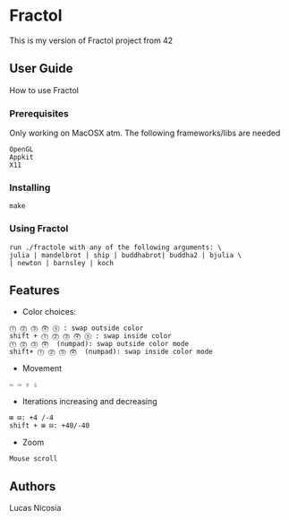 # Fractol

This is my version of Fractol project from 42

## User Guide
	
How to use Fractol

### Prerequisites
	
Only working on MacOSX atm. The following frameworks/libs are needed
```
OpenGL
Appkit
X11
```

### Installing
		
```
make
```

### Using Fractol
		
```
run ./fractole with any of the following arguments: \
julia | mandelbrot | ship | buddhabrot| buddha2 | bjulia \
| newton | barnsley | koch
```

## Features

* Color choices:
```
⓵ ⓶ ⓷ ⓸ ⑤ : swap outside color
shift + ⓵ ⓶ ⓷ ⓸ ⑤ : swap inside color
⓵ ⓶ ⓷ ⓸  (numpad): swap outside color mode
shift+ ⓵ ⓶ ⓷ ⓸  (numpad): swap inside color mode
```

* Movement
```
⇦ ⇨ ⇧ ⇩
```

* Iterations increasing and decreasing
```
⊞ ⊟: +4 /-4
shift + ⊞ ⊟: +40/-40
```

* Zoom
```
Mouse scroll
```

## Authors
		
Lucas Nicosia
